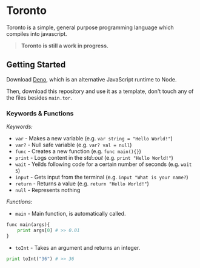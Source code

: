 # Toronto
Toronto is a simple, general purpose programming language which compiles into javascript.
> **Toronto is still a work in progress.**

## Getting Started
Download [Deno](https://deno.land/), which is an alternative JavaScript runtime to Node.

Then, download this repository and use it as a template, don't touch any of the files besides `main.tor`.

### Keywords & Functions
*Keywords:*
+ `var` - Makes a new variable (e.g. `var string = "Hello World!"`)
+ `var?` - Null safe variable (e.g. `var? val = null`)
+ `func` - Creates a new function (e.g. `func main(){}`)
+ `print` - Logs content in the *std::out* (e.g. `print "Hello World!"`)
+ `wait` - Yeilds following code for a certain number of seconds (e.g. `wait 5`)
+ `input` - Gets input from the terminal (e.g. `input "What is your name?`)
+ `return` - Returns a value (e.g. `return "Hello World!"`)
+ `null` - Represents nothing

*Functions:*
+ `main` - Main function, is automatically called.
```python
func main(args){
	print args[0] # >> 0.01
}
```
+ `toInt` - Takes an argument and returns an integer.
```python
print toInt("36") # >> 36
```